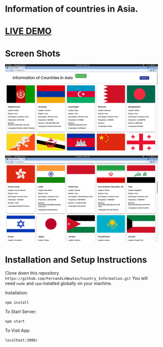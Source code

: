 # Information of countries in Asia.

# [LIVE DEMO](https://vigilant-mccarthy-c4403b.netlify.app/) 

# Screen Shots

 

![CountryInfo](screenshots/ss2.png)

![CountryInfo](screenshots/ss1.png)

 

# Installation and Setup Instructions

 

Clone down this repository `https://github.com/FernandisNewton/Country_Information.git`
You will need `node` and `npm` installed globally on your machine.  

Installation:
 
`npm install`  

 
To Start Server:

`npm start`  

To Visit App:

`localhost:3000/`  
